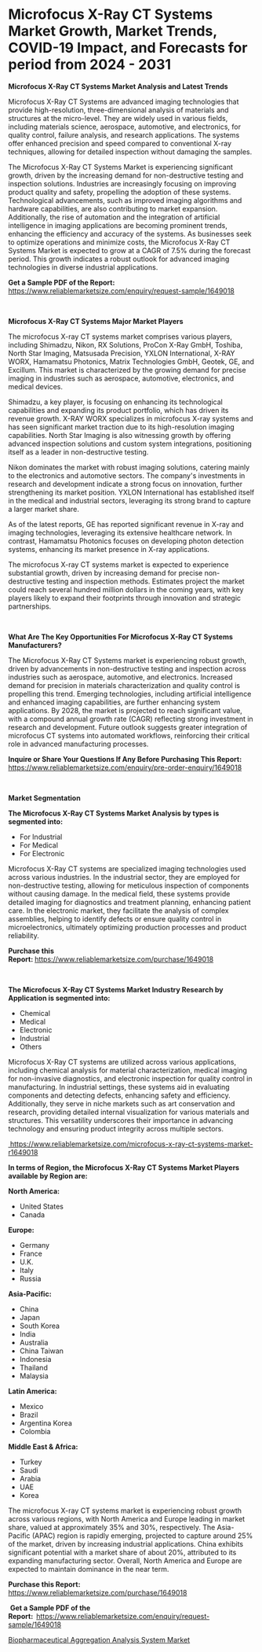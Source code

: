 <p><h1>Microfocus X-Ray CT Systems Market Growth, Market Trends, COVID-19 Impact, and Forecasts for period from 2024 - 2031</h1></p><p><strong>Microfocus X-Ray CT Systems Market Analysis and Latest Trends</strong></p>
<p><p>Microfocus X-Ray CT Systems are advanced imaging technologies that provide high-resolution, three-dimensional analysis of materials and structures at the micro-level. They are widely used in various fields, including materials science, aerospace, automotive, and electronics, for quality control, failure analysis, and research applications. The systems offer enhanced precision and speed compared to conventional X-ray techniques, allowing for detailed inspection without damaging the samples.</p><p>The Microfocus X-Ray CT Systems Market is experiencing significant growth, driven by the increasing demand for non-destructive testing and inspection solutions. Industries are increasingly focusing on improving product quality and safety, propelling the adoption of these systems. Technological advancements, such as improved imaging algorithms and hardware capabilities, are also contributing to market expansion. Additionally, the rise of automation and the integration of artificial intelligence in imaging applications are becoming prominent trends, enhancing the efficiency and accuracy of the systems. As businesses seek to optimize operations and minimize costs, the Microfocus X-Ray CT Systems Market is expected to grow at a CAGR of 7.5% during the forecast period. This growth indicates a robust outlook for advanced imaging technologies in diverse industrial applications.</p></p>
<p><strong>Get a Sample PDF of the Report:&nbsp;</strong> <a href="https://www.reliablemarketsize.com/enquiry/request-sample/1649018?utm_campaign=1879&utm_medium=2&utm_source=Github&utm_content=ia&utm_term=29122024&utm_id=microfocus-x-ray-ct-systems">https://www.reliablemarketsize.com/enquiry/request-sample/1649018</a></p>
<p>&nbsp;</p>
<p><strong>Microfocus X-Ray CT Systems Major Market Players</strong></p>
<p><p>The microfocus X-ray CT systems market comprises various players, including Shimadzu, Nikon, RX Solutions, ProCon X-Ray GmbH, Toshiba, North Star Imaging, Matsusada Precision, YXLON International, X-RAY WORX, Hamamatsu Photonics, Matrix Technologies GmbH, Geotek, GE, and Excillum. This market is characterized by the growing demand for precise imaging in industries such as aerospace, automotive, electronics, and medical devices.</p><p>Shimadzu, a key player, is focusing on enhancing its technological capabilities and expanding its product portfolio, which has driven its revenue growth. X-RAY WORX specializes in microfocus X-ray systems and has seen significant market traction due to its high-resolution imaging capabilities. North Star Imaging is also witnessing growth by offering advanced inspection solutions and custom system integrations, positioning itself as a leader in non-destructive testing.</p><p>Nikon dominates the market with robust imaging solutions, catering mainly to the electronics and automotive sectors. The company's investments in research and development indicate a strong focus on innovation, further strengthening its market position. YXLON International has established itself in the medical and industrial sectors, leveraging its strong brand to capture a larger market share.</p><p>As of the latest reports, GE has reported significant revenue in X-ray and imaging technologies, leveraging its extensive healthcare network. In contrast, Hamamatsu Photonics focuses on developing photon detection systems, enhancing its market presence in X-ray applications.</p><p>The microfocus X-ray CT systems market is expected to experience substantial growth, driven by increasing demand for precise non-destructive testing and inspection methods. Estimates project the market could reach several hundred million dollars in the coming years, with key players likely to expand their footprints through innovation and strategic partnerships.</p></p>
<p>&nbsp;</p>
<p><strong>What Are The Key Opportunities For Microfocus X-Ray CT Systems Manufacturers?</strong></p>
<p><p>The Microfocus X-Ray CT Systems market is experiencing robust growth, driven by advancements in non-destructive testing and inspection across industries such as aerospace, automotive, and electronics. Increased demand for precision in materials characterization and quality control is propelling this trend. Emerging technologies, including artificial intelligence and enhanced imaging capabilities, are further enhancing system applications. By 2028, the market is projected to reach significant value, with a compound annual growth rate (CAGR) reflecting strong investment in research and development. Future outlook suggests greater integration of microfocus CT systems into automated workflows, reinforcing their critical role in advanced manufacturing processes.</p></p>
<p><strong>Inquire or Share Your Questions If Any Before Purchasing This Report:</strong> <a href="https://www.reliablemarketsize.com/enquiry/pre-order-enquiry/1649018?utm_campaign=1879&utm_medium=2&utm_source=Github&utm_content=ia&utm_term=29122024&utm_id=microfocus-x-ray-ct-systems">https://www.reliablemarketsize.com/enquiry/pre-order-enquiry/1649018</a></p>
<p>&nbsp;</p>
<p><strong>Market Segmentation</strong></p>
<p><strong>The Microfocus X-Ray CT Systems Market Analysis by types is segmented into:</strong></p>
<p><ul><li>For Industrial</li><li>For Medical</li><li>For Electronic</li></ul></p>
<p><p>Microfocus X-Ray CT systems are specialized imaging technologies used across various industries. In the industrial sector, they are employed for non-destructive testing, allowing for meticulous inspection of components without causing damage. In the medical field, these systems provide detailed imaging for diagnostics and treatment planning, enhancing patient care. In the electronic market, they facilitate the analysis of complex assemblies, helping to identify defects or ensure quality control in microelectronics, ultimately optimizing production processes and product reliability.</p></p>
<p><strong>Purchase this Report:&nbsp;</strong><a href="https://www.reliablemarketsize.com/purchase/1649018?utm_campaign=1879&utm_medium=2&utm_source=Github&utm_content=ia&utm_term=29122024&utm_id=microfocus-x-ray-ct-systems">https://www.reliablemarketsize.com/purchase/1649018</a></p>
<p>&nbsp;</p>
<p><strong>The Microfocus X-Ray CT Systems Market Industry Research by Application is segmented into:</strong></p>
<p><ul><li>Chemical</li><li>Medical</li><li>Electronic</li><li>Industrial</li><li>Others</li></ul></p>
<p><p>Microfocus X-Ray CT systems are utilized across various applications, including chemical analysis for material characterization, medical imaging for non-invasive diagnostics, and electronic inspection for quality control in manufacturing. In industrial settings, these systems aid in evaluating components and detecting defects, enhancing safety and efficiency. Additionally, they serve in niche markets such as art conservation and research, providing detailed internal visualization for various materials and structures. This versatility underscores their importance in advancing technology and ensuring product integrity across multiple sectors.</p></p>
<p><a href="https://www.reliablemarketsize.com/microfocus-x-ray-ct-systems-market-r1649018?utm_campaign=1879&utm_medium=2&utm_source=Github&utm_content=ia&utm_term=29122024&utm_id=microfocus-x-ray-ct-systems">&nbsp;https://www.reliablemarketsize.com/microfocus-x-ray-ct-systems-market-r1649018</a></p>
<p><strong>In terms of Region, the Microfocus X-Ray CT Systems Market Players available by Region are:</strong></p>
<p>
    <p> <strong> North America: </strong>
        <ul>
            <li>United States</li>
            <li>Canada</li>
        </ul>
        </p> 
    <p> <strong> Europe: </strong>
        <ul>
            <li>Germany</li>
            <li>France</li>
            <li>U.K.</li>
            <li>Italy</li>
            <li>Russia</li>
        </ul>
        </p> 
    <p> <strong> Asia-Pacific: </strong>
        <ul>
            <li>China</li>
            <li>Japan</li>
            <li>South Korea</li>
            <li>India</li>
            <li>Australia</li>
            <li>China Taiwan</li>
            <li>Indonesia</li>
            <li>Thailand</li>
            <li>Malaysia</li>
        </ul>
        </p> 
    <p> <strong> Latin America: </strong>
        <ul>
            <li>Mexico</li>
            <li>Brazil</li>
            <li>Argentina Korea</li>
            <li>Colombia</li>
        </ul>
        </p> 
    <p> <strong> Middle East & Africa: </strong>
        <ul>
            <li>Turkey</li>
            <li>Saudi</li>
            <li>Arabia</li>
            <li>UAE</li>
            <li>Korea</li>
        </ul>
    </p>
    </p>
<p><p>The microfocus X-ray CT systems market is experiencing robust growth across various regions, with North America and Europe leading in market share, valued at approximately 35% and 30%, respectively. The Asia-Pacific (APAC) region is rapidly emerging, projected to capture around 25% of the market, driven by increasing industrial applications. China exhibits significant potential with a market share of about 20%, attributed to its expanding manufacturing sector. Overall, North America and Europe are expected to maintain dominance in the near term.</p></p>
<p><strong>Purchase this Report: </strong><a href="https://www.reliablemarketsize.com/purchase/1649018?utm_campaign=1879&utm_medium=2&utm_source=Github&utm_content=ia&utm_term=29122024&utm_id=microfocus-x-ray-ct-systems">https://www.reliablemarketsize.com/purchase/1649018</a></p>
<p>&nbsp;<strong>Get a Sample PDF of the Report:&nbsp;&nbsp;</strong><a href="https://www.reliablemarketsize.com/enquiry/request-sample/1649018?utm_campaign=1879&utm_medium=2&utm_source=Github&utm_content=ia&utm_term=29122024&utm_id=microfocus-x-ray-ct-systems">https://www.reliablemarketsize.com/enquiry/request-sample/1649018</a></p>
<p><strong></strong></p>
<p><p><a href="https://github.com/FassouRP/Market-Research-Report-List-6/blob/main/biopharmaceutical-aggregation-analysis-system-market.md?utm_campaign=1879&utm_medium=2&utm_source=Github&utm_content=ia&utm_term=29122024&utm_id=microfocus-x-ray-ct-systems">Biopharmaceutical Aggregation Analysis System Market</a></p></p>